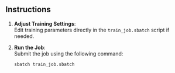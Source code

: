 ## Instructions

1. **Adjust Training Settings**:  
   Edit training parameters directly in the `train_job.sbatch` script if needed.

2. **Run the Job**:  
   Submit the job using the following command:
   ```bash
   sbatch train_job.sbatch
   ```
